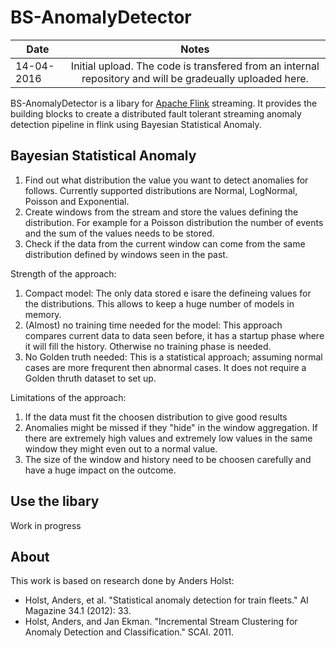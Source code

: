 # BS-AnomalyDetector

| Date        | Notes  |
| ------------- |:-------------:|
| 14-04-2016    | Initial upload. The code is transfered from an internal repository and will be gradeually uploaded here.|

BS-AnomalyDetector is a libary for [Apache Flink](https://flink.apache.org/) streaming. It provides the building blocks to create a distributed fault tolerant streaming anomaly detection pipeline in flink using Bayesian Statistical Anomaly.

## Bayesian Statistical Anomaly

1. Find out what distribution the value you want to detect anomalies for follows. Currently supported distributions are Normal, LogNormal, Poisson and Exponential. 
2. Create windows from the stream and store the values defining the distribution. For example for a Poisson distribution the number of events and the sum of the values needs to be stored. 
3. Check if the data from the current window can come from the same distribution defined by windows seen in the past.

Strength of the approach:

1. Compact model: The only data stored e isare the defineing values for the distributions. This allows to keep a huge number of models in memory.
2. (Almost) no training time needed for the model: This approach compares current data to data seen before, it has a startup phase where it will fill the history. Otherwise no training phase is needed.
3. No Golden truth needed: This is a statistical approach; assuming normal cases are more frequrent then abnormal cases. It does not require a Golden thruth dataset to set up.

Limitations of the approach:

1. If the data must fit the choosen distribution to give good results
2. Anomalies might be missed if they "hide" in the window aggregation. If there are extremely high values and extremely low values in the same window they might even out to a normal value.
3. The size of the window and history need to be choosen carefully and have a huge impact on the outcome.

## Use the libary


Work in progress

## About

This work is based on research done by Anders Holst: 
- Holst, Anders, et al. "Statistical anomaly detection for train fleets." AI Magazine 34.1 (2012): 33.
- Holst, Anders, and Jan Ekman. "Incremental Stream Clustering for Anomaly Detection and Classification." SCAI. 2011.
